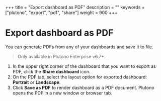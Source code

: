 +++
title = "Export dashboard as PDF"
description = ""
keywords = ["plutono", "export", "pdf", "share"]
weight = 900
+++

# Export dashboard as PDF

You can generate PDFs from any of your dashboards and save it to file.

> Only available in Plutono Enterprise v6.7+.

1. In the upper right corner of the dashboard that you want to export as PDF, click the **Share dashboard** icon.
1. On the PDF tab, select the layout option for exported dashboard: **Portrait** or **Landscape**.
1. Click **Save as PDF** to render dashboard as a PDF document.
   Plutono opens the PDF in a new window or browser tab.
